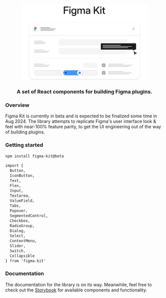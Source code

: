 <div align="center">
  <a href="https://storybook.figma-kit.dev" target="_blank">
  <picture>
    <source media="(prefers-color-scheme: dark)" srcset="media/github-banner-dark.png">
    <source media="(prefers-color-scheme: light)" srcset="media/github-banner-light.png">
    <img src="media/github-banner-light.png" width="400" height="243" alt="Figma kit logo" />
  </picture>
  </a>
  <h3>A set of React components for building Figma plugins.</h3>
</div>

### Overview

Figma Kit is currently in beta and is expected to be finalized some time in Aug 2024.
The library attempts to replicate Figma's user interface look & feel with near-100% feature parity,
to get the UI engineering out of the way of building plugins.

### Getting started

```bash
npm install figma-kit@beta
```

```tsx
import { 
  Button, 
  IconButton, 
  Text, 
  Flex,
  Input,
  Textarea,
  ValueField,
  Tabs,
  Popover,
  SegmentedControl,
  Checkbox,
  RadioGroup,
  Dialog,
  Select,
  ContextMenu,
  Slider,
  Switch,
  Collapsible 
} from 'figma-kit'
```

### Documentation

The documentation for the library is on its way. Meanwhile, feel free to check out the [Storybook](https://storybook.figma-kit.dev) for available components and functionality.
